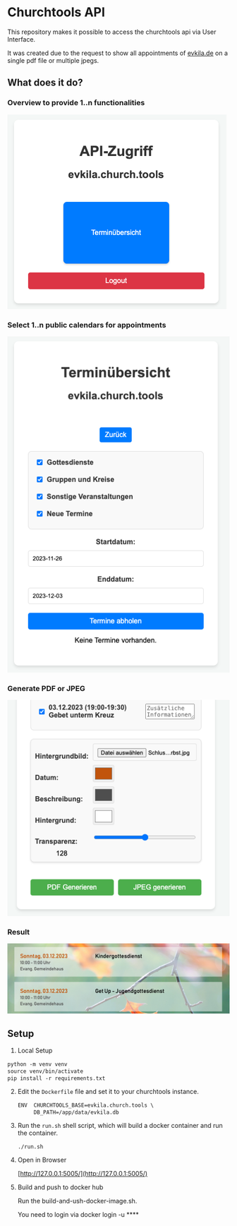 # Churchtools API

This repository makes it possible to access the churchtools api via User Interface. 

It was created due to the request to show all appointments of [evkila.de](https://www.evkila.de/) on a single pdf file or multiple jpegs.

## What does it do?

### Overview to provide 1..n functionalities
![overview](images/overview.png)

### Select 1..n public calendars for appointments
![appointments](images/calendars.png)

### Generate PDF or JPEG
![generate](images/formatting.png)

### Result
![result](images/result.png)

## Setup

1. Local Setup
```
python -m venv venv
source venv/bin/activate
pip install -r requirements.txt
```

2. Edit the `Dockerfile` file and set it to your churchtools instance.

    ```
    ENV  CHURCHTOOLS_BASE=evkila.church.tools \
         DB_PATH=/app/data/evkila.db
    ```

2. Run the `run.sh` shell script, which will build a docker container and run the container.

    ```
    ./run.sh
    ```

3. Open in Browser

    [http://127.0.0.1:5005/](http://127.0.0.1:5005/)


4. Build and push to docker hub

   Run the build-and-ush-docker-image.sh.

   You need to login via docker login -u ****



